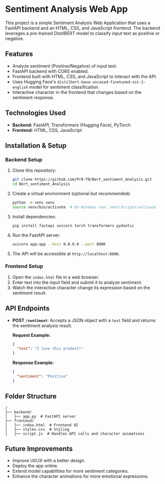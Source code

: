 # Sentiment Analysis Web App

This project is a simple Sentiment Analysis Web Application that uses a FastAPI backend and an HTML, CSS, and JavaScript frontend. The backend leverages a pre-trained DistilBERT model to classify input text as positive or negative.

## Features
- Analyze sentiment (Positive/Negative) of input text.
- FastAPI backend with CORS enabled.
- Frontend built with HTML, CSS, and JavaScript to interact with the API.
- Uses Hugging Face's `distilbert-base-uncased-finetuned-sst-2-english` model for sentiment classification.
- Interactive character in the frontend that changes based on the sentiment response.

## Technologies Used
- **Backend:** FastAPI, Transformers (Hugging Face), PyTorch
- **Frontend:** HTML, CSS, JavaScript

## Installation & Setup
### Backend Setup
1. Clone this repository:
   ```sh
   git clone https://github.com/Pr0-T0/Bert_sentiment_Analysis.git
   cd Bert_sentiment_Analysis
   ```

2. Create a virtual environment (optional but recommended):
   ```sh
   python -m venv venv
   source venv/bin/activate  # On Windows use: venv\Scripts\activate
   ```

3. Install dependencies:
   ```sh
   pip install fastapi uvicorn torch transformers pydantic
   ```

4. Run the FastAPI server:
   ```sh
   uvicorn app:app --host 0.0.0.0 --port 8000
   ```

5. The API will be accessible at `http://localhost:8000`.

### Frontend Setup
1. Open the `index.html` file in a web browser.
2. Enter text into the input field and submit it to analyze sentiment.
3. Watch the interactive character change its expression based on the sentiment result.

## API Endpoints
- **POST `/sentiment`**: Accepts a JSON object with a `text` field and returns the sentiment analysis result.
  
  **Request Example:**
  ```json
  {
    "text": "I love this product!"
  }
  ```
  **Response Example:**
  ```json
  {
    "sentiment": "Positive"
  }
  ```

## Folder Structure
```
/
├── backend/
│   ├── app.py  # FastAPI server
├── frontend/
│   ├── index.html  # Frontend UI
│   ├── styles.css  # Styling
│   ├── script.js  # Handles API calls and character animations
```

## Future Improvements
- Improve UI/UX with a better design.
- Deploy the app online.
- Extend model capabilities for more sentiment categories.
- Enhance the character animations for more emotional expressions.

